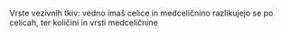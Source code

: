 Vrste vezivnih tkiv: vedno imaš celice in medceličnino razlikujejo se po celicah, ter količini in vrsti medceličnine
